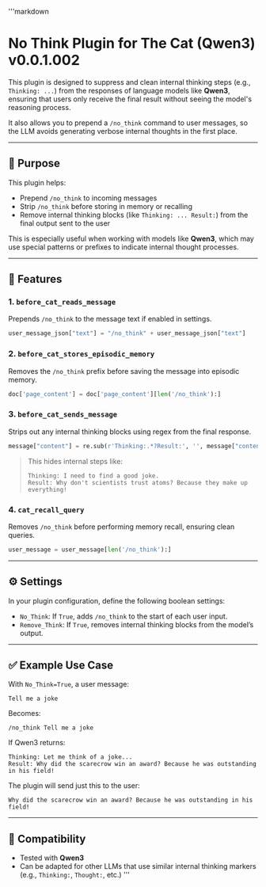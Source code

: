 '''markdown
# No Think Plugin for The Cat (Qwen3) v0.0.1.002

This plugin is designed to suppress and clean internal thinking steps (e.g., `Thinking: ...`) from the responses of language models like **Qwen3**, ensuring that users only receive the final result without seeing the model's reasoning process.

It also allows you to prepend a `/no_think` command to user messages, so the LLM avoids generating verbose internal thoughts in the first place.

---

## 🎯 Purpose

This plugin helps:
- Prepend `/no_think` to incoming messages
- Strip `/no_think` before storing in memory or recalling
- Remove internal thinking blocks (like `Thinking: ... Result:`) from the final output sent to the user

This is especially useful when working with models like **Qwen3**, which may use special patterns or prefixes to indicate internal thought processes.

---

## 🔧 Features

### 1. `before_cat_reads_message`
Prepends `/no_think` to the message text if enabled in settings.

```python
user_message_json["text"] = "/no_think" + user_message_json["text"]
```

### 2. `before_cat_stores_episodic_memory`
Removes the `/no_think` prefix before saving the message into episodic memory.

```python
doc['page_content'] = doc['page_content'][len('/no_think'):]
```

### 3. `before_cat_sends_message`
Strips out any internal thinking blocks using regex from the final response.

```python
message["content"] = re.sub(r'Thinking:.*?Result:', '', message["content"], flags=re.DOTALL | re.IGNORECASE)
```

> This hides internal steps like:
> ```
> Thinking: I need to find a good joke.
> Result: Why don't scientists trust atoms? Because they make up everything!
> ```

### 4. `cat_recall_query`
Removes `/no_think` before performing memory recall, ensuring clean queries.

```python
user_message = user_message[len('/no_think'):]
```

---

## ⚙️ Settings

In your plugin configuration, define the following boolean settings:
- `No_Think`: If `True`, adds `/no_think` to the start of each user input.
- `Remove_Think`: If `True`, removes internal thinking blocks from the model’s output.

---

## ✅ Example Use Case

With `No_Think=True`, a user message:

```
Tell me a joke
```

Becomes:

```
/no_think Tell me a joke
```

If Qwen3 returns:

```
Thinking: Let me think of a joke...
Result: Why did the scarecrow win an award? Because he was outstanding in his field!
```

The plugin will send just this to the user:

```
Why did the scarecrow win an award? Because he was outstanding in his field!
```

---

## 🧪 Compatibility

- Tested with **Qwen3**
- Can be adapted for other LLMs that use similar internal thinking markers (e.g., `Thinking:`, `Thought:`, etc.)
'''